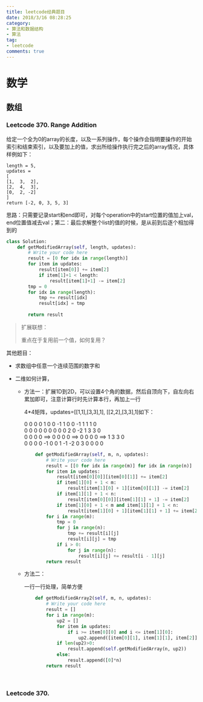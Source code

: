 ```yaml
---
title: leetcode经典题目
date: 2018/3/16 08:28:25
category:
- 算法和数据结构
- 算法
tag:
- leetcode
comments: true  
---
```


# 数学

## 数组

### Leetcode 370. Range Addition

给定一个全为0的array的长度，以及一系列操作，每个操作会指明要操作的开始索引和结束索引，以及要加上的值，求出所给操作执行完之后的array情况，具体样例如下：

```
length = 5,
updates = 
[
[1,  3,  2],
[2,  4,  3],
[0,  2, -2]
]
return [-2, 0, 3, 5, 3]
```

思路：只需要记录start和end即可，对每个operation中的start位置的值加上val，end位置值减去val；第二：最后求解整个list的值的时候，是从前到后逐个相加得到的

``` python
class Solution:
    def getModifiedArray(self, length, updates):
        # Write your code here
        result = [0 for idx in range(length)]
        for item in updates:
            result[item[0]] += item[2]
            if item[1]+1 < length:
                result[item[1]+1] -= item[2]
        tmp = 0
        for idx in range(length):
            tmp += result[idx]
            result[idx] = tmp
        
        return result

```


>
>
> 扩展联想：
>
> 重点在于复用前一个值，如何复用？
>

其他题目：

 - 求数组中任意一个连续范围的数字和

 - 二维如何计算，

   - 方法一：扩展1D到2D，可以设置4个角的数据，然后自顶向下，自左向右累加即可，注意计算行时先计算本行，再加上一行

     4*4矩阵，updates=[[1,1],[3,3],1], [[2,2],[3,3],1]如下：

     0 0 0 0        	 1 0 0 -1       	 1  0 0 -1             1 1 1 0            
     0 0 0 0    	 0 0 0 0    	  0  2 0 -2     	    1 3 3 0                   
     0 0 0 0    ==>   0 0 0 0    ==>  0  0 0 0      ==> 1 3 3 0                   
     0 0 0 0             -1 0 0 1           -1 -2 0 3             0 0 0 0  

     ``` python
         def getModifiedArray(self, m, n, updates):
             # Write your code here
             result = [[0 for idx in range(m)] for idx in range(n)]
             for item in updates:
                 result[item[0][0]][item[0][1]] += item[2]
                 if item[1][0] + 1 < m:
                     result[item[1][0] + 1][item[0][1]] -= item[2]
                 if item[1][1] + 1 < n:
                     result[item[0][0]][item[1][1] + 1] -= item[2]
                 if item[1][0] + 1 < m and item[1][1] + 1 < n:
                     result[item[1][0] + 1][item[1][1] + 1] += item[2]
             for i in range(m):
                 tmp = 0
                 for j in range(n):
                     tmp += result[i][j]
                     result[i][j] = tmp
                 if i > 0:
                     for j in range(n):
                         result[i][j] += result[i - 1][j]
             return result
     ```

   - 方法二：

     一行一行处理，简单方便

     ``` python
         def getModifiedArray2(self, m, n, updates):
             # Write your code here
             result = []
             for i in range(m):
                 up2 = []
                 for item in updates:
                     if i >= item[0][0] and i <= item[1][0]:
                         up2.append([item[0][1], item[1][1], item[2]])
                 if len(up2)>0:
                     result.append(self.getModifiedArray(n, up2))
                 else:
                     result.append([0]*n)
             return result
     ```

     ​



### Leetcode 370. 

